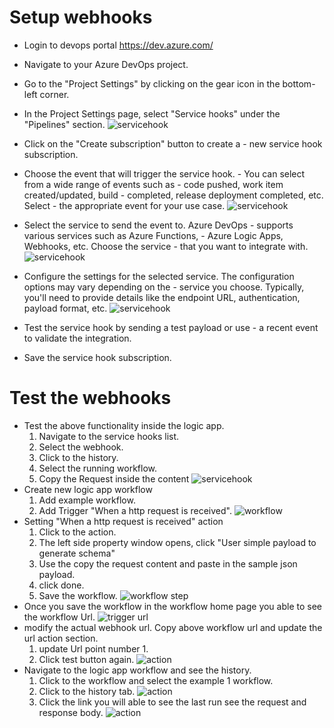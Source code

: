 # Setup webhooks
- Login to devops portal https://dev.azure.com/
- Navigate to your Azure DevOps project.
- Go to the "Project Settings" by clicking on the gear  icon in the bottom-left corner.
- In the Project Settings page, select "Service hooks" under the "Pipelines" section.
![servicehook](./images/WebooksServicehooks.png)
- Click on the "Create subscription" button to create a - new service hook subscription.

- Choose the event that will trigger the service hook. - You can select from a wide range of events such as - code pushed, work item created/updated, build - completed, release deployment completed, etc. Select - the appropriate event for your use case.
![servicehook](./images/Webhooksetup.png)
- Select the service to send the event to. Azure DevOps - supports various services such as Azure Functions, - Azure Logic Apps, Webhooks, etc. Choose the service - that you want to integrate with.
![servicehook](./images/TriggerStep.png)
- Configure the settings for the selected service. The configuration options may vary depending on the - service you choose. Typically, you'll need to provide details like the endpoint URL, authentication, payload format, etc.
![servicehook](./images/action.png)
- Test the service hook by sending a test payload or use - a recent event to validate the integration. 
- Save the service hook subscription.

# Test the webhooks
- Test the above functionality inside the logic app.
    1. Navigate to the service hooks list.
    1. Select the webhook.
    1. Click to the history.
    1. Select the running workflow. 
    1. Copy the Request inside the content 
![servicehook](./images/TestApi.png)
- Create new logic app workflow 
    1. Add example workflow.
    1. Add Trigger "When a http request is received".
    ![workflow](./images/exampleworkflow.png)
- Setting "When a http request is received" action
    1. Click to the action. 
    1. The left side property window opens, click "User simple payload to generate schema"
    1. Use the copy the request content and paste in the sample json payload. 
    1. click done. 
    1. Save the workflow. 
     ![workflow step](./images/steps.png)
- Once you save the workflow in the workflow home page you able to see the workflow Url.
![trigger url](./images/workflowUrl.png)
- modify the actual webhook url. Copy above workflow url and update the url action section. 
    1. update Url point number 1. 
    2. Click test button again. 
![action](./images/action.png)
- Navigate to the logic app workflow and see the history. 
    1. Click to the workflow and select the example 1 workflow.
    2. Click to the history tab.
     ![action](./images/workflowhistory.png)
    3. Click the link you will able to see the last run see the request and response body. 
    ![action](./images/runHistorylink.png)